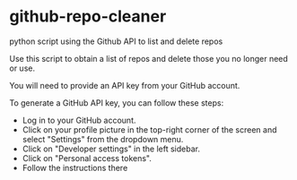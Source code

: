 # github-repo-cleaner
python script using the Github API to list and delete repos

Use this script to obtain a list of repos and delete those you no longer need or use.

You will need to provide an API key from your GitHub account.

To generate a GitHub API key, you can follow these steps:

- Log in to your GitHub account.
- Click on your profile picture in the top-right corner of the screen and select "Settings" from the dropdown menu.
- Click on "Developer settings" in the left sidebar.
- Click on "Personal access tokens".
- Follow the instructions there
